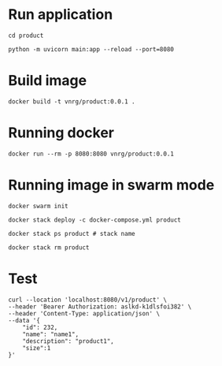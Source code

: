 # Run application
```
cd product

python -m uvicorn main:app --reload --port=8080
```

# Build image
```
docker build -t vnrg/product:0.0.1 .
```

# Running docker 
```
docker run --rm -p 8080:8080 vnrg/product:0.0.1
```

# Running image in swarm mode
```
docker swarm init

docker stack deploy -c docker-compose.yml product

docker stack ps product # stack name

docker stack rm product
```

# Test
```
curl --location 'localhost:8080/v1/product' \
--header 'Bearer Authorization: aslkd-k1dlsfoi382' \
--header 'Content-Type: application/json' \
--data '{
    "id": 232,
    "name": "name1",
    "description": "product1",
    "size":1
}'
```
